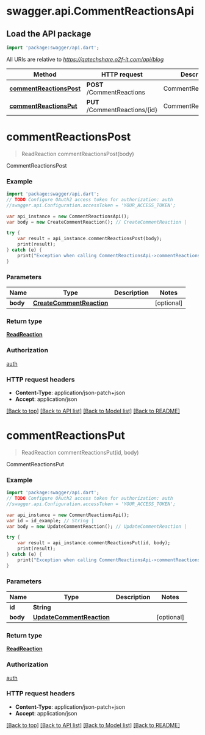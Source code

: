 # swagger.api.CommentReactionsApi

## Load the API package
```dart
import 'package:swagger/api.dart';
```

All URIs are relative to *https://qatechshare.o2f-it.com/api/blog*

Method | HTTP request | Description
------------- | ------------- | -------------
[**commentReactionsPost**](CommentReactionsApi.md#commentReactionsPost) | **POST** /CommentReactions | CommentReactionsPost
[**commentReactionsPut**](CommentReactionsApi.md#commentReactionsPut) | **PUT** /CommentReactions/{id} | CommentReactionsPut


# **commentReactionsPost**
> ReadReaction commentReactionsPost(body)

CommentReactionsPost



### Example 
```dart
import 'package:swagger/api.dart';
// TODO Configure OAuth2 access token for authorization: auth
//swagger.api.Configuration.accessToken = 'YOUR_ACCESS_TOKEN';

var api_instance = new CommentReactionsApi();
var body = new CreateCommentReaction(); // CreateCommentReaction | 

try { 
    var result = api_instance.commentReactionsPost(body);
    print(result);
} catch (e) {
    print("Exception when calling CommentReactionsApi->commentReactionsPost: $e\n");
}
```

### Parameters

Name | Type | Description  | Notes
------------- | ------------- | ------------- | -------------
 **body** | [**CreateCommentReaction**](CreateCommentReaction.md)|  | [optional] 

### Return type

[**ReadReaction**](ReadReaction.md)

### Authorization

[auth](../README.md#auth)

### HTTP request headers

 - **Content-Type**: application/json-patch+json
 - **Accept**: application/json

[[Back to top]](#) [[Back to API list]](../README.md#documentation-for-api-endpoints) [[Back to Model list]](../README.md#documentation-for-models) [[Back to README]](../README.md)

# **commentReactionsPut**
> ReadReaction commentReactionsPut(id, body)

CommentReactionsPut



### Example 
```dart
import 'package:swagger/api.dart';
// TODO Configure OAuth2 access token for authorization: auth
//swagger.api.Configuration.accessToken = 'YOUR_ACCESS_TOKEN';

var api_instance = new CommentReactionsApi();
var id = id_example; // String | 
var body = new UpdateCommentReaction(); // UpdateCommentReaction | 

try { 
    var result = api_instance.commentReactionsPut(id, body);
    print(result);
} catch (e) {
    print("Exception when calling CommentReactionsApi->commentReactionsPut: $e\n");
}
```

### Parameters

Name | Type | Description  | Notes
------------- | ------------- | ------------- | -------------
 **id** | **String**|  | 
 **body** | [**UpdateCommentReaction**](UpdateCommentReaction.md)|  | [optional] 

### Return type

[**ReadReaction**](ReadReaction.md)

### Authorization

[auth](../README.md#auth)

### HTTP request headers

 - **Content-Type**: application/json-patch+json
 - **Accept**: application/json

[[Back to top]](#) [[Back to API list]](../README.md#documentation-for-api-endpoints) [[Back to Model list]](../README.md#documentation-for-models) [[Back to README]](../README.md)

